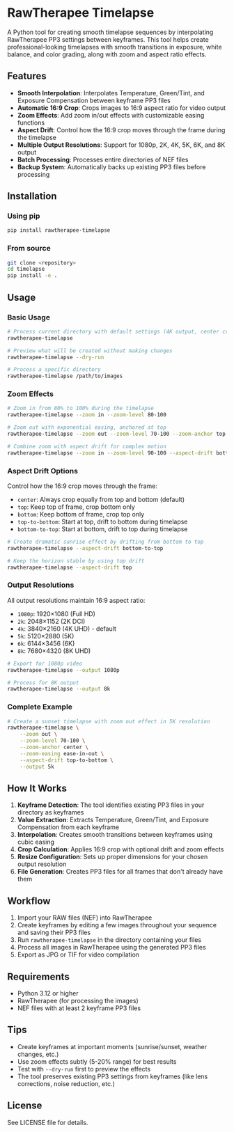 # RawTherapee Timelapse

A Python tool for creating smooth timelapse sequences by interpolating RawTherapee PP3 settings between keyframes. This tool helps create professional-looking timelapses with smooth transitions in exposure, white balance, and color grading, along with zoom and aspect ratio effects.

## Features

- **Smooth Interpolation**: Interpolates Temperature, Green/Tint, and Exposure Compensation between keyframe PP3 files
- **Automatic 16:9 Crop**: Crops images to 16:9 aspect ratio for video output
- **Zoom Effects**: Add zoom in/out effects with customizable easing functions
- **Aspect Drift**: Control how the 16:9 crop moves through the frame during the timelapse
- **Multiple Output Resolutions**: Support for 1080p, 2K, 4K, 5K, 6K, and 8K output
- **Batch Processing**: Processes entire directories of NEF files
- **Backup System**: Automatically backs up existing PP3 files before processing

## Installation

### Using pip

```bash
pip install rawtherapee-timelapse
```

### From source

```bash
git clone <repository>
cd timelapse
pip install -e .
```

## Usage

### Basic Usage

```bash
# Process current directory with default settings (4K output, center crop)
rawtherapee-timelapse

# Preview what will be created without making changes
rawtherapee-timelapse --dry-run

# Process a specific directory
rawtherapee-timelapse /path/to/images
```

### Zoom Effects

```bash
# Zoom in from 80% to 100% during the timelapse
rawtherapee-timelapse --zoom in --zoom-level 80-100

# Zoom out with exponential easing, anchored at top
rawtherapee-timelapse --zoom out --zoom-level 70-100 --zoom-anchor top --zoom-easing exponential

# Combine zoom with aspect drift for complex motion
rawtherapee-timelapse --zoom in --zoom-level 90-100 --aspect-drift bottom-to-top
```

### Aspect Drift Options

Control how the 16:9 crop moves through the frame:

- `center`: Always crop equally from top and bottom (default)
- `top`: Keep top of frame, crop bottom only
- `bottom`: Keep bottom of frame, crop top only
- `top-to-bottom`: Start at top, drift to bottom during timelapse
- `bottom-to-top`: Start at bottom, drift to top during timelapse

```bash
# Create dramatic sunrise effect by drifting from bottom to top
rawtherapee-timelapse --aspect-drift bottom-to-top

# Keep the horizon stable by using top drift
rawtherapee-timelapse --aspect-drift top
```

### Output Resolutions

All output resolutions maintain 16:9 aspect ratio:

- `1080p`: 1920×1080 (Full HD)
- `2k`: 2048×1152 (2K DCI)
- `4k`: 3840×2160 (4K UHD) - default
- `5k`: 5120×2880 (5K)
- `6k`: 6144×3456 (6K)
- `8k`: 7680×4320 (8K UHD)

```bash
# Export for 1080p video
rawtherapee-timelapse --output 1080p

# Process for 8K output
rawtherapee-timelapse --output 8k
```

### Complete Example

```bash
# Create a sunset timelapse with zoom out effect in 5K resolution
rawtherapee-timelapse \
    --zoom out \
    --zoom-level 70-100 \
    --zoom-anchor center \
    --zoom-easing ease-in-out \
    --aspect-drift top-to-bottom \
    --output 5k
```

## How It Works

1. **Keyframe Detection**: The tool identifies existing PP3 files in your directory as keyframes
2. **Value Extraction**: Extracts Temperature, Green/Tint, and Exposure Compensation from each keyframe
3. **Interpolation**: Creates smooth transitions between keyframes using cubic easing
4. **Crop Calculation**: Applies 16:9 crop with optional drift and zoom effects
5. **Resize Configuration**: Sets up proper dimensions for your chosen output resolution
6. **File Generation**: Creates PP3 files for all frames that don't already have them

## Workflow

1. Import your RAW files (NEF) into RawTherapee
2. Create keyframes by editing a few images throughout your sequence and saving their PP3 files
3. Run `rawtherapee-timelapse` in the directory containing your files
4. Process all images in RawTherapee using the generated PP3 files
5. Export as JPG or TIF for video compilation

## Requirements

- Python 3.12 or higher
- RawTherapee (for processing the images)
- NEF files with at least 2 keyframe PP3 files

## Tips

- Create keyframes at important moments (sunrise/sunset, weather changes, etc.)
- Use zoom effects subtly (5-20% range) for best results
- Test with `--dry-run` first to preview the effects
- The tool preserves existing PP3 settings from keyframes (like lens corrections, noise reduction, etc.)

## License

See LICENSE file for details.